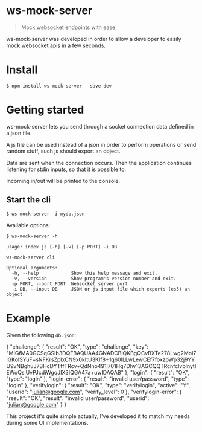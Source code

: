 # ws-mock-server

> Mock websocket endpoints with ease

ws-mock-server was developed in order to allow a developer to easily mock websocket apis in a few seconds.


# Install

    $ npm install ws-mock-server --save-dev

# Getting started

ws-mock-server lets you send through a socket connection data defined in a json file.

A js file can be used instead of a json in order to perform operations or send random stuff, such js should export an object.

Data are sent when the connection occurs. Then the application continues listening for stdin inputs, so that it is possible to:

Incoming in/out will be printed to the console.

## Start the cli

    $ ws-mock-server -i mydb.json

Available options:

    $ ws-mock-server -h

    usage: index.js [-h] [-v] [-p PORT] -i DB

    ws-mock-server cli

    Optional arguments:
      -h, --help            Show this help message and exit.
      -v, --version         Show program's version number and exit.
      -p PORT, --port PORT  Websocket server port
      -i DB, --input DB     JSON or js input file which exports (es5) an object

# Example

Given the following `db.json`:

   {
     "challenge": {
       "result": "OK",
       "type": "challenge",
       "key": "MIGfMA0GCSqGSIb3DQEBAQUAA4GNADCBiQKBgQCvBXTe278Lwg2MoI7iGKolSYuF+sNFKrsZplxCN9x0kItU3KIf8+1q60ILLwLewCEf7foxzpWp32j9YYU9vNBghuJ7BHcDYTffTRcv+QdNno491j701Hq7DIw13AGCQQTRcnfclvblnytIEWoQsiUvPJcdiWgqJIX3IQGA47a+uwIDAQAB"
     },
     "login": {
       "result": "OK",
       "type": "login"
     },
     "login-error": {
       "result": "invalid user/password",
       "type": "login"
     },
     "verifylogin": {
       "result": "OK",
       "type": "verifylogin",
       "active": "Y",
       "userid": "julian@google.com",
       "verify_level": 0
     },
     "verifylogin-error": {
       "result": "OK",
       "result": "invalid user/password",
       "userid": "julian@google.com"
     }
   }


This project it's quite simple actually,
I've developed it to match my needs during some UI implementations.
